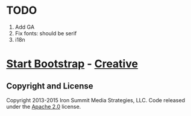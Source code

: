 # TODO
1. Add GA
2. Fix fonts: should be serif
1. i18n

# [Start Bootstrap](http://startbootstrap.com/) - [Creative](http://startbootstrap.com/template-overviews/creative/)


## Copyright and License

Copyright 2013-2015 Iron Summit Media Strategies, LLC. Code released under the [Apache 2.0](https://github.com/IronSummitMedia/startbootstrap-creative/blob/gh-pages/LICENSE) license.